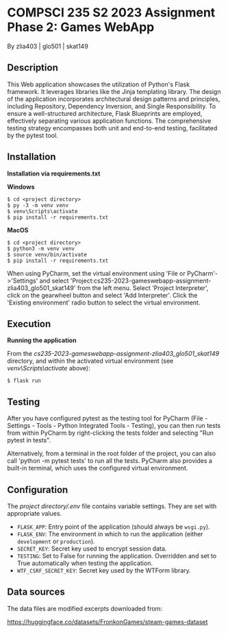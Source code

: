 # COMPSCI 235 S2 2023 Assignment Phase 2: Games WebApp
By zlia403 | glo501 | skat149

## Description

This Web application showcases the utilization of Python's Flask framework. It leverages libraries like the Jinja templating library. The design of the application incorporates architectural design patterns and principles, including Repository, Dependency Inversion, and Single Responsibility. To ensure a well-structured architecture, Flask Blueprints are employed, effectively separating various application functions. The comprehensive testing strategy encompasses both unit and end-to-end testing, facilitated by the pytest tool.

<!-- This repository contains an implementation of the domain model from Assignment 1. It contains unit tests which can be run through pytest. It also contains a simple Flask application that renders content of a Game object instance from our domain model on a blank HTML page. 

From here on you can **choose if you want to use the provided domain model or your own implementation from CodeRunner assignment 1**. The domain model implementation may have to be extended, and you may also decide to remove or modify test cases as it suits you. --> 

## Installation

**Installation via requirements.txt**

**Windows**
```shell
$ cd <project directory>
$ py -3 -m venv venv
$ venv\Scripts\activate
$ pip install -r requirements.txt
```

**MacOS**
```shell
$ cd <project directory>
$ python3 -m venv venv
$ source venv/bin/activate
$ pip install -r requirements.txt
```

When using PyCharm, set the virtual environment using 'File or PyCharm'->'Settings' and select 'Project:cs235-2023-gameswebapp-assignment-zlia403_glo501_skat149' from the left menu. Select 'Project Interpreter', click on the gearwheel button and select 'Add Interpreter'. Click the 'Existing environment' radio button to select the virtual environment. 

## Execution

**Running the application**

From the *cs235-2023-gameswebapp-assignment-zlia403_glo501_skat149* directory, and within the activated virtual environment (see *venv\Scripts\activate* above):

````shell
$ flask run
```` 

## Testing

After you have configured pytest as the testing tool for PyCharm (File - Settings - Tools - Python Integrated Tools - Testing), you can then run tests from within PyCharm by right-clicking the tests folder and selecting "Run pytest in tests".

Alternatively, from a terminal in the root folder of the project, you can also call 'python -m pytest tests' to run all the tests. PyCharm also provides a built-in terminal, which uses the configured virtual environment. 

## Configuration

The *project directory/.env* file contains variable settings. They are set with appropriate values.

* `FLASK_APP`: Entry point of the application (should always be `wsgi.py`).
* `FLASK_ENV`: The environment in which to run the application (either `development` or `production`).
* `SECRET_KEY`: Secret key used to encrypt session data.
* `TESTING`: Set to False for running the application. Overridden and set to True automatically when testing the application.
* `WTF_CSRF_SECRET_KEY`: Secret key used by the WTForm library.
 
## Data sources

The data files are modified excerpts downloaded from:

https://huggingface.co/datasets/FronkonGames/steam-games-dataset



